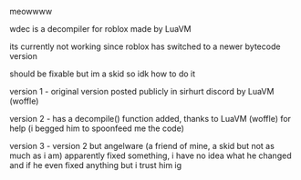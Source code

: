 meowwww

wdec is a decompiler for roblox made by LuaVM

its currently not working since roblox has switched to a newer bytecode version

should be fixable but im a skid so idk how to do it

version 1 - original version posted publicly in sirhurt discord by LuaVM (woffle)

version 2 - has a decompile() function added, thanks to LuaVM (woffle) for help (i begged him to spoonfeed me the code)

version 3 - version 2 but angelware (a friend of mine, a skid but not as much as i am) apparently fixed something, i have no idea what he changed and if he even fixed anything but i trust him ig
